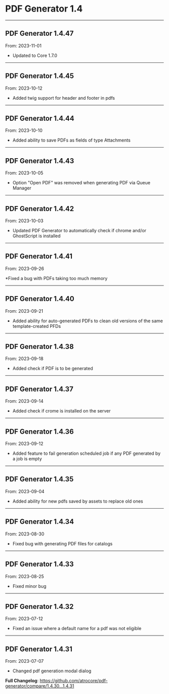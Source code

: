 # PDF Generator 1.4


---

## PDF Generator 1.4.47
From: 2023-11-01

* Updated to Core 1.7.0

---

## PDF Generator 1.4.45
From: 2023-10-12

* Added twig support for header and footer in pdfs

---

## PDF Generator 1.4.44
From: 2023-10-10

* Added ability to save PDFs as fields of type Attachments 

---

## PDF Generator 1.4.43
From: 2023-10-05

* Option "Open PDF" was removed when generating PDF via Queue Manager

---

## PDF Generator 1.4.42
From: 2023-10-03

* Updated PDF Generator to automatically check if chrome and/or GhostScript is installed

---

## PDF Generator 1.4.41
From: 2023-09-26

*Fixed a bug with PDFs taking too much memory

---

## PDF Generator 1.4.40
From: 2023-09-21

* Added ability for auto-generated PDFs to clean old versions of the same template-created PFDs

---

## PDF Generator 1.4.38
From: 2023-09-18

* Added check if PDF is to be generated

---

## PDF Generator 1.4.37
From: 2023-09-14

* Added check if crome is installed on the server

---

## PDF Generator 1.4.36
From: 2023-09-12

* Added feature to fail generation scheduled job if any PDF generated by a job is empty

---

## PDF Generator 1.4.35
From: 2023-09-04

* Added ability for new pdfs saved by assets to replace old ones

---

## PDF Generator 1.4.34
From: 2023-08-30

* Fixed bug with generating PDF files for catalogs  

---

## PDF Generator 1.4.33
From: 2023-08-25

* Fixed minor bug

---

## PDF Generator 1.4.32
From: 2023-07-12

* Fixed an issue where a default name for a pdf was not eligible

---

## PDF Generator 1.4.31
From: 2023-07-07

* Changed pdf generation modal dialog


**Full Changelog**: https://github.com/atrocore/pdf-generator/compare/1.4.30...1.4.31